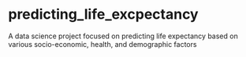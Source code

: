 # predicting_life_excpectancy
A data science project focused on predicting life expectancy based on various socio-economic, health, and demographic factors
